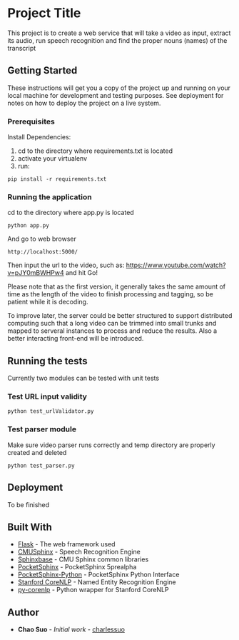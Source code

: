 # Project Title

This project is to create a web service that will take a video as input, extract its audio, run speech
recognition and find the proper nouns (names) of the transcript

## Getting Started

These instructions will get you a copy of the project up and running on your local machine for development and testing purposes. See deployment for notes on how to deploy the project on a live system.

### Prerequisites

Install Dependencies:

1. cd to the directory where requirements.txt is located
2. activate your virtualenv
3. run:

```
pip install -r requirements.txt
```

### Running the application

cd to the directory where app.py is located

```
python app.py
```

And go to web browser

```
http://localhost:5000/
```

Then input the url to the video, such as: https://www.youtube.com/watch?v=pJY0mBWHPw4
and hit Go!

Please note that as the first version, it generally takes the same amount of time as the length of the video to finish processing and tagging, so be patient while it is decoding.

To improve later, the server could be better structured to support distributed computing such that a long video can be trimmed into small trunks and mapped to serveral instances to process and reduce the results. Also a better interacting front-end will be introduced.

## Running the tests

Currently two modules can be tested with unit tests

### Test URL input validity

```
python test_urlValidator.py
```

### Test parser module

Make sure video parser runs correctly and temp directory are properly created and deleted

```
python test_parser.py
```

## Deployment

To be finished

## Built With

* [Flask](http://flask.pocoo.org/) - The web framework used
* [CMUSphinx](https://cmusphinx.github.io/) - Speech Recognition Engine
* [Sphinxbase](https://github.com/cmusphinx/sphinxbase) - CMU Sphinx common libraries
* [PocketSphinx](https://github.com/cmusphinx/pocketsphinx) - PocketSphinx 5prealpha
* [PocketSphinx-Python](https://github.com/cmusphinx/pocketsphinx-python) - PocketSphinx Python Interface
* [Stanford CoreNLP](https://stanfordnlp.github.io/CoreNLP/index.html) - Named Entity Recognition Engine
* [py-corenlp](https://github.com/smilli/py-corenlp) - Python wrapper for Stanford CoreNLP

## Author

* **Chao Suo** - *Initial work* - [charlessuo](https://github.com/charlessuo)



